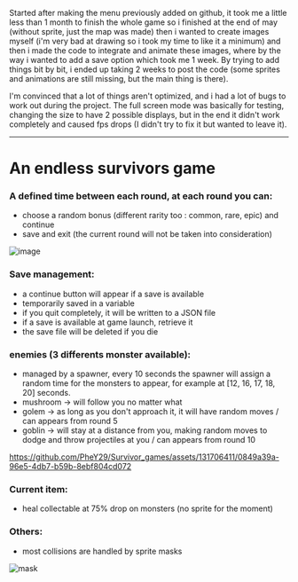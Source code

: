 Started after making the menu previously added on github, it took me a little less than 1 month to finish the whole game so i finished at the end of may (without sprite, just the map was made) then i wanted to create images myself (i'm very bad at drawing so i took my time to like it a minimum) and then i made the code to integrate and animate these images, where by the way i wanted to add a save option which took me 1 week. By trying to add things bit by bit, i ended up taking 2 weeks to post the code (some sprites and animations are still missing, but the main thing is there).

I'm convinced that a lot of things aren't optimized, and i had a lot of bugs to work out during the project. The full screen mode was basically for testing, changing the size to have 2 possible displays, but in the end it didn't work completely and caused fps drops (I didn't try to fix it but wanted to leave it).

_________________________________

# **An endless survivors game**

### A defined time between each round, at each round you can:
- choose a random bonus (different rarity too : common, rare, epic) and continue
- save and exit (the current round will not be taken into consideration)

![image](https://github.com/PheY29/Survivor_games/assets/131706411/a1134779-5d71-47f4-aed1-fc4903f0c2e1)
 
### Save management:
- a continue button will appear if a save is available
- temporarily saved in a variable
- if you quit completely, it will be written to a JSON file
- if a save is available at game launch, retrieve it
- the save file will be deleted if you die
 
### enemies (3 differents monster available):
- managed by a spawner, every 10 seconds the spawner will assign a random time for the monsters to appear, for example at [12, 16, 17, 18, 20] seconds.
- mushroom -> will follow you no matter what
- golem -> as long as you don't approach it, it will have random moves / can appears from round 5
- goblin -> will stay at a distance from you, making random moves to dodge and throw projectiles at you / can appears from round 10

https://github.com/PheY29/Survivor_games/assets/131706411/0849a39a-96e5-4db7-b59b-8ebf804cd072

 
### Current item:
- heal collectable at 75% drop on monsters (no sprite for the moment)
    
### Others:
- most collisions are handled by sprite masks

![mask](https://github.com/PheY29/Survivor_games/assets/131706411/89198bd1-1032-44fa-8418-47b8b87c990e)
